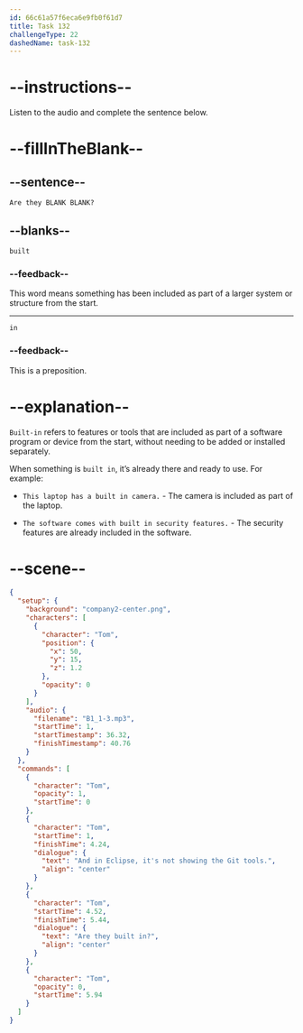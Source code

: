 ```yaml
---
id: 66c61a57f6eca6e9fb0f61d7
title: Task 132
challengeType: 22
dashedName: task-132
---
```


<!-- Audio Reference:
Tom: And in Eclipse, it’s not showing the Git tools. Are they built in? -->

# --instructions--

Listen to the audio and complete the sentence below.

# --fillInTheBlank--

## --sentence--

`Are they BLANK BLANK?`

## --blanks--

`built`

### --feedback--

This word means something has been included as part of a larger system or structure from the start.

---

`in`

### --feedback--

This is a preposition.

# --explanation--

`Built-in` refers to features or tools that are included as part of a software program or device from the start, without needing to be added or installed separately. 

When something is `built in`, it’s already there and ready to use. For example:

- `This laptop has a built in camera.` - The camera is included as part of the laptop.

- `The software comes with built in security features.` - The security features are already included in the software.

# --scene--

```json
{
  "setup": {
    "background": "company2-center.png",
    "characters": [
      {
        "character": "Tom",
        "position": {
          "x": 50,
          "y": 15,
          "z": 1.2
        },
        "opacity": 0
      }
    ],
    "audio": {
      "filename": "B1_1-3.mp3",
      "startTime": 1,
      "startTimestamp": 36.32,
      "finishTimestamp": 40.76
    }
  },
  "commands": [
    {
      "character": "Tom",
      "opacity": 1,
      "startTime": 0
    },
    {
      "character": "Tom",
      "startTime": 1,
      "finishTime": 4.24,
      "dialogue": {
        "text": "And in Eclipse, it's not showing the Git tools.",
        "align": "center"
      }
    },
    {
      "character": "Tom",
      "startTime": 4.52,
      "finishTime": 5.44,
      "dialogue": {
        "text": "Are they built in?",
        "align": "center"
      }
    },
    {
      "character": "Tom",
      "opacity": 0,
      "startTime": 5.94
    }
  ]
}
```
